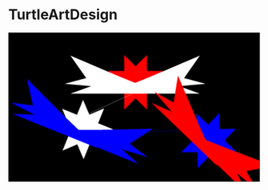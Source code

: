 # TurtleArtDesign
<img src="https://github.com/Kevingomez123/TurtleArtDesign/blob/master/nhugto7fyifyif.PNG">
